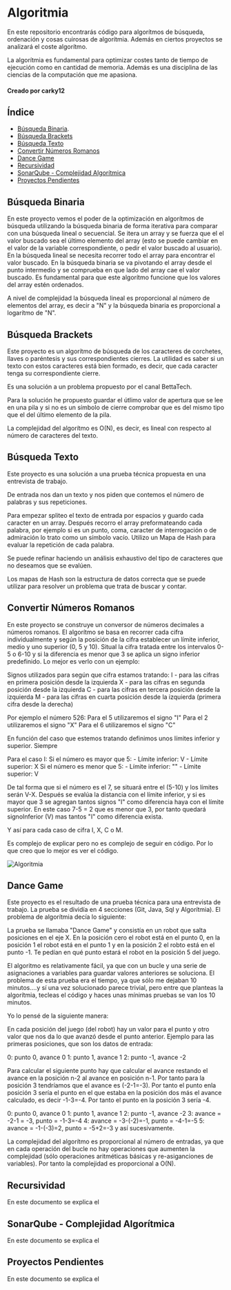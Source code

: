 # Algoritmia

En este repositorio encontrarás código para algorítmos de búsqueda, ordenación y cosas cuirosas de algorítmia.
Además en ciertos proyectos se analizará el coste algorítmo.

La algorítmia es fundamental para optimizar costes tanto de tiempo de ejecución como en cantidad de memoria. Además es una disciplina
de las ciencias de la computación que me apasiona.

#### Creado por carky12

## Índice

- [Búsqueda Binaria](#búsqueda-binaria).
- [Búsqueda Brackets](#búsqueda-brackets)
- [Búsqueda Texto](#búsqueda-texto)
- [Convertir Números Romanos](#convertir-números-romanos)
- [Dance Game](#dance-game)
- [Recursividad](#recursividad)
- [SonarQube - Complejidad Algorítmica](#sonarqube-complejidad-algorítmica)
- [Proyectos Pendientes](#proyectos-pendientes)

## Búsqueda Binaria

En este proyecto vemos el poder de la optimización en algorítmos de búsqueda utilizando la búsqueda binaria de forma iterativa
para comparar con una búsqueda lineal o secuencial. 
Se itera un array y se fuerza que el el valor buscado sea el último elemento del array (esto se puede cambiar en el valor de la variable
correspondiente, o pedir el valor buscado al usuario).
En la búsqueda lineal se necesita recorrer todo el array para encontrar el valor buscado. En la búsqueda binaria se va pivotando el array
desde el punto intermedio y se comprueba en que lado del array cae el valor buscado. Es fundamental para que este algorítmo funcione
que los valores del array estén ordenados.

A nivel de complejidad la búsqueda lineal es proporcional al número de elementos del array, es decir a "N" y la búsqueda binaria es proporcional a
logarítmo de "N".

## Búsqueda Brackets

Este proyecto es un algorítmo de búsqueda de los caracteres de corchetes, llaves o paréntesis y sus correspondientes cierres. La utilidad es saber
si un texto con estos caracteres está bien formado, es decir, que cada caracter tenga su correspondiente cierre.

Es una solución a un problema propuesto por el canal BettaTech.

Para la solución he propuesto guardar el útlimo valor de apertura que se lee en una pila y si no es un símbolo de cierre comprobar que es del mismo tipo
que el del último elemento de la pila.

La complejidad del algorítmo es O(N), es decir, es lineal con respecto al número de caracteres del texto.

## Búsqueda Texto

Este proyecto es una solución a una prueba técnica propuesta en una entrevista de trabajo. 

De entrada nos dan un texto y nos piden que contemos el número de palabras y sus repeticiones. 

Para empezar spliteo el texto de entrada por espacios y guardo cada caracter en un array. Después recorro el array preformateando cada palabra, 
por ejemplo si es un punto, coma, caracter de interrogación o de admiración lo trato como un símbolo vacío. Utilizo un Mapa de Hash para evaluar
la repetición de cada palabra.

Se puede refinar haciendo un análisis exhaustivo del tipo de caracteres que no deseamos que se evalúen.

Los mapas de Hash son la estructura de datos correcta que se puede utilizar para resolver un problema que trata de buscar y contar.

## Convertir Números Romanos

En este proyecto se construye un conversor de números decimales a números romanos. El algorítmo se basa en recorrer cada cifra individualmente y según
la posición de la cifra establecer un límite inferior, medio y uno superior (0, 5 y 10). Situal la cifra tratada entre los intervalos 0-5 o 6-10 y 
si la diferencia es menor que 3 se aplica un signo inferior predefinido. Lo mejor es verlo con un ejemplo:

Signos utilizados para según que cifra estamos tratando:
I - para las cifras en primera posición desde la izquierda
X - para las cifras en segunda posición desde la izquierda
C - para las cifras en tercera posición desde la izquierda
M - para las cifras en cuarta posición desde la izquierda (primera cifra desde la derecha)

Por ejemplo el número 526:
Para el 5 utilizaremos el signo "I"
Para el 2 utilizaremos el signo "X"
Para el 6 utilizaremos el signo "C"

En función del caso que estemos tratando definimos unos límites inferior y superior. Siempre 

Para el caso I:
	Si el número es mayor que 5:
		- Límite inferior: V
		- Límite superior: X
	Si el número es menor que 5:
		- Límite inferior: ""
		- Límite superior: V

De tal forma que si el número es el 7, se situará entre el (5-10) y los límites serán V-X. Después se evalúa la distancia con el límite inferior, y si es mayor que 3
se agregan tantos signos "I" como diferencia haya con el límite superior. En este caso 7-5 = 2 que es menor que 3, por tanto quedará signoInferior (V) mas tantos "I" como 
diferencia exista.

Y así para cada caso de cifra I, X, C o M.

Es complejo de explicar pero no es complejo de seguir en código. Por lo que creo que lo mejor es ver el código.

![Algoritmia](https://github.com/carky12/Algoritmia/blob/master/Imágenes/codigoConversorRomanos.png) 

## Dance Game

Este proyecto es el resultado de una prueba técnica para una entrevista de trabajo. La prueba se dividía en 4 secciones (Git, Java, Sql y Algorítmia). El problema de algorítmia
decía lo siguiente:

La prueba se llamaba "Dance Game" y consistía en un robot que salta posiciones en el eje X. En la posición cero el robot está en el punto 0, en la posición 1 el robot está en el
punto 1 y en la posición 2 el robto está en el punto -1. Te pedían en qué punto estará el robot en la posición 5 del juego.

El algoritmo es relativamente fácil, ya que con un bucle y una serie de asignaciones a variables para guardar valores anteriores se soluciona. El problema de esta prueba
era el tiempo, ya que sólo me dejaban 10 minutos....y sí una vez solucionado parece trivial, pero entre que planteas la algorítmia, tecleas el código y haces unas mínimas
pruebas se van los 10 minutos.

Yo lo pensé de la siguiente manera:

En cada posición del juego (del robot) hay un valor para el punto y otro valor que nos da lo que avanzó desde el punto anterior. Ejemplo para las primeras posiciones, que son
los datos de entrada:

0: punto 0, avance 0
1: punto 1, avance 1
2: punto -1, avance -2

Para calcular el siguiente punto hay que calcular el avance restando el avance en la posición n-2 al avance en posición n-1. Por tanto para la posición 3 tendríamos 
que el avance es (-2-1=-3). Por tanto el punto enla posición 3 sería el punto en el que estaba en la posición dos más el avance calculado, es decir -1-3=-4. 
Por tanto el punto en la posición 3 sería -4. 

0: punto 0, avance 0
1: punto 1, avance 1
2: punto -1, avance -2
3: avance = -2-1 = -3, punto = -1-3=-4
4: avance = -3-(-2)=-1, punto = -4-1=-5
5: avance = -1-(-3)=2, punto = -5+2=-3
y así sucesivamente.

La complejidad del algorítmo es proporcional al número de entradas, ya que en cada operación del bucle no hay operaciones que aumenten
la complejidad (sólo operaciones aritméticas básicas y re-asiganciones de variables). Por tanto la complejidad es proporcional a O(N).

## Recursividad

En este documento se explica el 

## SonarQube - Complejidad Algorítmica

En este documento se explica el 

## Proyectos Pendientes

En este documento se explica el 

